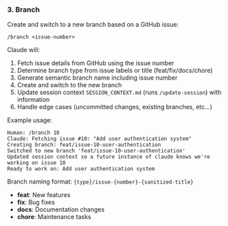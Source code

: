 ### 3. Branch
Create and switch to a new branch based on a GitHub issue:

`/branch <issue-number>`

Claude will:
1. Fetch issue details from GitHub using the issue number
2. Determine branch type from issue labels or title (feat/fix/docs/chore)
3. Generate semantic branch name including issue number
4. Create and switch to the new branch
5. Update session context `SESSION_CONTEXT.md` (runs `/update-session`) with information
6. Handle edge cases (uncommitted changes, existing branches, etc...)

Example usage:
```
Human: /branch 10
Claude: Fetching issue #10: "Add user authentication system"
Creating branch: feat/issue-10-user-authentication
Switched to new branch 'feat/issue-10-user-authentication'
Updated session context so a future instance of claude knows we're working on issue 10
Ready to work on: Add user authentication system
```

Branch naming format: `{type}/issue-{number}-{sanitized-title}`
- **feat**: New features
- **fix**: Bug fixes  
- **docs**: Documentation changes
- **chore**: Maintenance tasks
